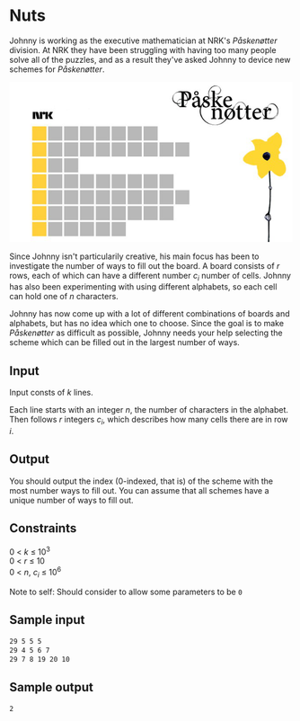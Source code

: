 # Nuts
Johnny is working as the executive mathematician at NRK's _Påskenøtter_ division. At NRK they have been struggling with having too many people solve all of the puzzles, and as a result they've asked Johnny to device new schemes for _Påskenøtter_.

![](nuts.png)

Since Johnny isn't particularily creative, his main focus has been to investigate the number of ways to fill out the board. A board consists of _r_ rows, each of which can have a different number _c<sub>i</sub>_ number of cells. Johnny has also been experimenting with using different alphabets, so each cell can hold one of _n_ characters.

Johnny has now come up with a lot of different combinations of boards and alphabets, but has no idea which one to choose. Since the goal is to make _Påskenøtter_ as difficult as possible, Johnny needs your help selecting the scheme which can be filled out in the largest number of ways.

## Input
Input consts of _k_ lines.

Each line starts with an integer _n_, the number of characters in the alphabet. Then follows _r_ integers _c<sub>i</sub>_, which describes how many cells there are in row _i_.

## Output
You should output the index (0-indexed, that is) of the scheme with the most number ways to fill out. You can assume that all schemes have a unique number of ways to fill out.

## Constraints
0 < _k_ &le; 10<sup>3</sup>  
0 < _r_ &le; 10  
0 < _n_, _c<sub>i</sub>_ &le; 10<sup>6</sup>

Note to self: Should consider to allow some parameters to be `0`

## Sample input
```
29 5 5 5
29 4 5 6 7
29 7 8 19 20 10
```
## Sample output
```
2
```